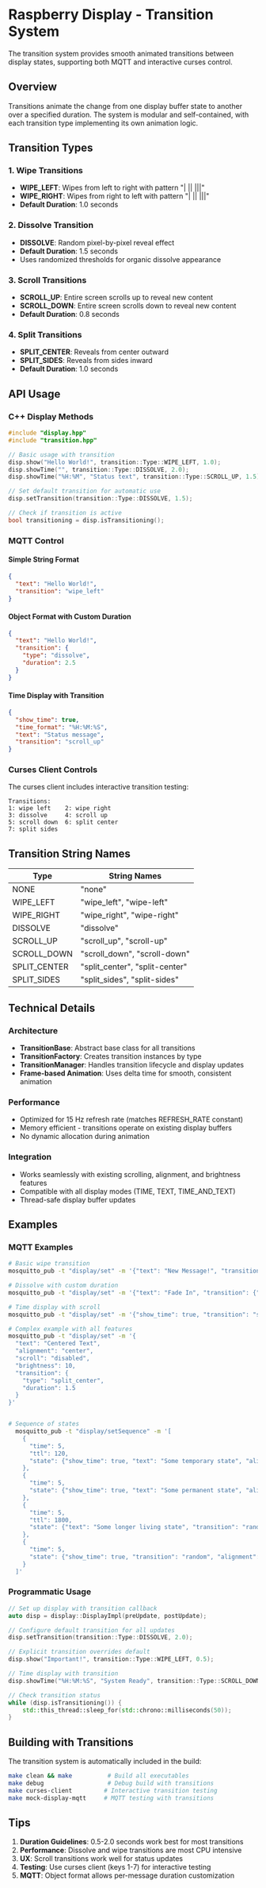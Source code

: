 # Raspberry Display - Transition System

The transition system provides smooth animated transitions between display states, supporting both MQTT and interactive curses control.

## Overview

Transitions animate the change from one display buffer state to another over a specified duration. The system is modular and self-contained, with each transition type implementing its own animation logic.

## Transition Types

### 1. **Wipe Transitions**
- **WIPE_LEFT**: Wipes from left to right with pattern "| || |||"
- **WIPE_RIGHT**: Wipes from right to left with pattern "| || |||"
- **Default Duration**: 1.0 seconds

### 2. **Dissolve Transition**  
- **DISSOLVE**: Random pixel-by-pixel reveal effect
- **Default Duration**: 1.5 seconds
- Uses randomized thresholds for organic dissolve appearance

### 3. **Scroll Transitions**
- **SCROLL_UP**: Entire screen scrolls up to reveal new content
- **SCROLL_DOWN**: Entire screen scrolls down to reveal new content  
- **Default Duration**: 0.8 seconds

### 4. **Split Transitions**
- **SPLIT_CENTER**: Reveals from center outward
- **SPLIT_SIDES**: Reveals from sides inward
- **Default Duration**: 1.0 seconds

## API Usage

### C++ Display Methods

```cpp
#include "display.hpp"
#include "transition.hpp"

// Basic usage with transition
disp.show("Hello World!", transition::Type::WIPE_LEFT, 1.0);
disp.showTime("", transition::Type::DISSOLVE, 2.0);
disp.showTime("%H:%M", "Status text", transition::Type::SCROLL_UP, 1.5);

// Set default transition for automatic use
disp.setTransition(transition::Type::DISSOLVE, 1.5);

// Check if transition is active
bool transitioning = disp.isTransitioning();
```

### MQTT Control

#### Simple String Format
```json
{
  "text": "Hello World!",
  "transition": "wipe_left"
}
```

#### Object Format with Custom Duration
```json
{
  "text": "Hello World!",
  "transition": {
    "type": "dissolve",
    "duration": 2.5
  }
}
```

#### Time Display with Transition
```json
{
  "show_time": true,
  "time_format": "%H:%M:%S",
  "text": "Status message",
  "transition": "scroll_up"
}
```

### Curses Client Controls

The curses client includes interactive transition testing:

```
Transitions:
1: wipe left    2: wipe right
3: dissolve     4: scroll up
5: scroll down  6: split center
7: split sides
```

## Transition String Names

| Type | String Names |
|------|-------------|
| NONE | "none" |
| WIPE_LEFT | "wipe_left", "wipe-left" |  
| WIPE_RIGHT | "wipe_right", "wipe-right" |
| DISSOLVE | "dissolve" |
| SCROLL_UP | "scroll_up", "scroll-up" |
| SCROLL_DOWN | "scroll_down", "scroll-down" |
| SPLIT_CENTER | "split_center", "split-center" |
| SPLIT_SIDES | "split_sides", "split-sides" |

## Technical Details

### Architecture
- **TransitionBase**: Abstract base class for all transitions
- **TransitionFactory**: Creates transition instances by type
- **TransitionManager**: Handles transition lifecycle and display updates
- **Frame-based Animation**: Uses delta time for smooth, consistent animation

### Performance
- Optimized for 15 Hz refresh rate (matches REFRESH_RATE constant)
- Memory efficient - transitions operate on existing display buffers
- No dynamic allocation during animation

### Integration
- Works seamlessly with existing scrolling, alignment, and brightness features
- Compatible with all display modes (TIME, TEXT, TIME_AND_TEXT)
- Thread-safe display buffer updates

## Examples

### MQTT Examples

```bash
# Basic wipe transition
mosquitto_pub -t "display/set" -m '{"text": "New Message!", "transition": "wipe_left"}'

# Dissolve with custom duration
mosquitto_pub -t "display/set" -m '{"text": "Fade In", "transition": {"type": "dissolve", "duration": 3.0}}'

# Time display with scroll
mosquitto_pub -t "display/set" -m '{"show_time": true, "transition": "scroll_up"}'

# Complex example with all features
mosquitto_pub -t "display/set" -m '{
  "text": "Centered Text",
  "alignment": "center",
  "scroll": "disabled", 
  "brightness": 10,
  "transition": {
    "type": "split_center",
    "duration": 1.5
  }
}'


# Sequence of states
  mosquitto_pub -t "display/setSequence" -m '[
    {
      "time": 5,
      "ttl": 120,
      "state": {"show_time": true, "text": "Some temporary state", "alignment": "left", "transition": "random"}
    },
    {
      "time": 5,
      "state": {"show_time": true, "text": "Some permanent state", "alignment": "left", "transition": "random"}
    },
    {
      "time": 5,
      "ttl": 1800,
      "state": {"text": "Some longer living state", "transition": "random", "alignment": "center"}
    },
    {
      "time": 5,
      "state": {"show_time": true, "transition": "random", "alignment": "center"}
    }
  ]'
```

### Programmatic Usage

```cpp
// Set up display with transition callback
auto disp = display::DisplayImpl(preUpdate, postUpdate);

// Configure default transition for all updates
disp.setTransition(transition::Type::DISSOLVE, 2.0);

// Explicit transition overrides default
disp.show("Important!", transition::Type::WIPE_LEFT, 0.5);

// Time display with transition
disp.showTime("%H:%M:%S", "System Ready", transition::Type::SCROLL_DOWN);

// Check transition status
while (disp.isTransitioning()) {
    std::this_thread::sleep_for(std::chrono::milliseconds(50));
}
```

## Building with Transitions

The transition system is automatically included in the build:

```bash
make clean && make          # Build all executables
make debug                  # Debug build with transitions
make curses-client         # Interactive transition testing
make mock-display-mqtt     # MQTT testing with transitions
```

## Tips

1. **Duration Guidelines**: 0.5-2.0 seconds work best for most transitions
2. **Performance**: Dissolve and wipe transitions are most CPU intensive
3. **UX**: Scroll transitions work well for status updates
4. **Testing**: Use curses client (keys 1-7) for interactive testing
5. **MQTT**: Object format allows per-message duration customization
